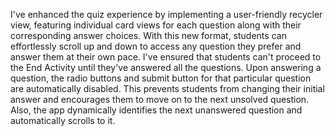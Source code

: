 I've enhanced the quiz experience by implementing a user-friendly recycler view, featuring individual card views for each question along with their corresponding answer choices. With this new format, students can effortlessly scroll up and down to access any question they prefer and answer them at their own pace.
I've ensured that students can't proceed to the End Activity until they've answered all the questions. Upon answering a question, the radio buttons and submit button for that particular question are automatically disabled. This prevents students from changing their initial answer and encourages them to move on to the next unsolved question. Also, the app dynamically identifies the next unanswered question and automatically scrolls to it.
